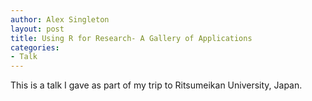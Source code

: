 ```yaml
---
author: Alex Singleton
layout: post
title: Using R for Research- A Gallery of Applications
categories:
- Talk
---
```


<script async class="speakerdeck-embed" data-id="99135db0567601310ab47699da258a87" data-ratio="1.33333333333333" src="//speakerdeck.com/assets/embed.js"></script>

This is a talk I gave as part of my trip to Ritsumeikan University, Japan.